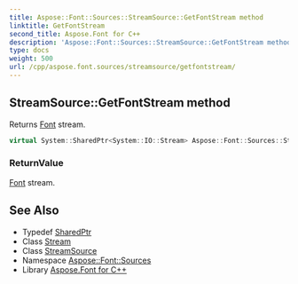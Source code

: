 ```yaml
---
title: Aspose::Font::Sources::StreamSource::GetFontStream method
linktitle: GetFontStream
second_title: Aspose.Font for C++
description: 'Aspose::Font::Sources::StreamSource::GetFontStream method. Returns Font stream in C++.'
type: docs
weight: 500
url: /cpp/aspose.font.sources/streamsource/getfontstream/
---
```

## StreamSource::GetFontStream method


Returns [Font](../../../aspose.font/font/) stream.

```cpp
virtual System::SharedPtr<System::IO::Stream> Aspose::Font::Sources::StreamSource::GetFontStream()=0
```


### ReturnValue

[Font](../../../aspose.font/font/) stream.

## See Also

* Typedef [SharedPtr](../../../system/sharedptr/)
* Class [Stream](../../../system.io/stream/)
* Class [StreamSource](../)
* Namespace [Aspose::Font::Sources](../../)
* Library [Aspose.Font for C++](../../../)
